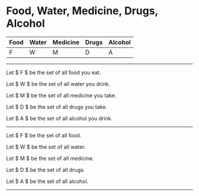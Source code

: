# Food, Water, Medicine, Drugs, Alcohol

| Food | Water | Medicine | Drugs | Alcohol |
| - | - | - | - | - |
| F | W | M | D | A |

---

Let $ F $ be the set of all food you eat.

Let $ W $ be the set of all water you drink.

Let $ M $ be the set of all medicine you take.

Let $ D $ be the set of all drugs you take.

Let $ A $ be the set of all alcohol you drink.

---

Let $ F $ be the set of all food.

Let $ W $ be the set of all water.

Let $ M $ be the set of all medicine.

Let $ D $ be the set of all drugs.

Let $ A $ be the set of all alcohol.

---

